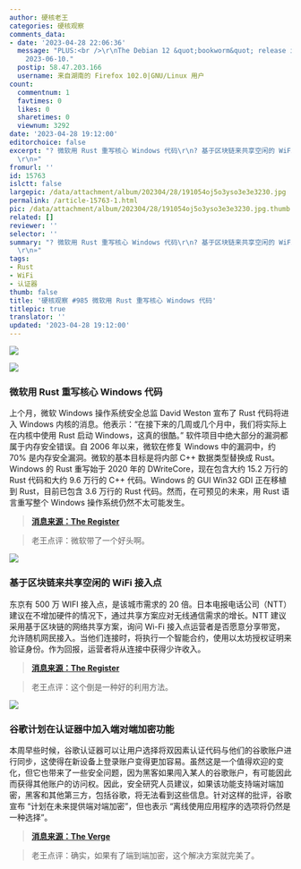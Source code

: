 ```yaml
---
author: 硬核老王
categories: 硬核观察
comments_data:
- date: '2023-04-28 22:06:36'
  message: "PLUS:<br />\r\nThe Debian 12 &quot;bookworm&quot; release is planned for
    2023-06-10."
  postip: 58.47.203.166
  username: 来自湖南的 Firefox 102.0|GNU/Linux 用户
count:
  commentnum: 1
  favtimes: 0
  likes: 0
  sharetimes: 0
  viewnum: 3292
date: '2023-04-28 19:12:00'
editorchoice: false
excerpt: "? 微软用 Rust 重写核心 Windows 代码\r\n? 基于区块链来共享空闲的 WiFi 接入点\r\n? 谷歌计划在认证器中加入端对端加密功能\r\n»
  \r\n»"
fromurl: ''
id: 15763
islctt: false
largepic: /data/attachment/album/202304/28/191054oj5o3yso3e3e3230.jpg
permalink: /article-15763-1.html
pic: /data/attachment/album/202304/28/191054oj5o3yso3e3e3230.jpg.thumb.jpg
related: []
reviewer: ''
selector: ''
summary: "? 微软用 Rust 重写核心 Windows 代码\r\n? 基于区块链来共享空闲的 WiFi 接入点\r\n? 谷歌计划在认证器中加入端对端加密功能\r\n»
  \r\n»"
tags:
- Rust
- WiFi
- 认证器
thumb: false
title: '硬核观察 #985 微软用 Rust 重写核心 Windows 代码'
titlepic: true
translator: ''
updated: '2023-04-28 19:12:00'
---
```


![](/data/attachment/album/202304/28/191054oj5o3yso3e3e3230.jpg)


![](/data/attachment/album/202304/28/191103pmirh20rgqvqcgri.jpg)


### 微软用 Rust 重写核心 Windows 代码


上个月，微软 Windows 操作系统安全总监 David Weston 宣布了 Rust 代码将进入 Windows 内核的消息。他表示：“在接下来的几周或几个月中，我们将实际上在内核中使用 Rust 启动 Windows，这真的很酷。” 软件项目中绝大部分的漏洞都属于内存安全错误。自 2006 年以来，微软在修复 Windows 中的漏洞中，约 70% 是内存安全漏洞。微软的基本目标是将内部 C++ 数据类型替换成 Rust。Windows 的 Rust 重写始于 2020 年的 DWriteCore，现在包含大约 15.2 万行的 Rust 代码和大约 9.6 万行的 C++ 代码。Windows 的 GUI Win32 GDI 正在移植到 Rust，目前已包含 3.6 万行的 Rust 代码。然而，在可预见的未来，用 Rust 语言重写整个 Windows 操作系统仍然不太可能发生。



> 
> **[消息来源：The Register](https://www.theregister.com/2023/04/27/microsoft_windows_rust/)**
> 
> 
> 



> 
> 老王点评：微软带了一个好头啊。
> 
> 
> 


![](/data/attachment/album/202304/28/191115pjvc58jnl7n7iiv6.jpg)


### 基于区块链来共享空闲的 WiFi 接入点


东京有 500 万 WIFI 接入点，是该城市需求的 20 倍。日本电报电话公司（NTT）建议在不增加硬件的情况下，通过共享方案应对无线通信需求的增长。NTT 建议采用基于区块链的网络共享方案，询问 Wi-Fi 接入点运营者是否愿意分享带宽，允许随机网民接入。当他们连接时，将执行一个智能合约，使用以太坊授权证明来验证身份。作为回报，运营者将从连接中获得少许收入。



> 
> **[消息来源：The Register](https://www.theregister.com/2023/04/27/ntt_network_sharing_blockchain/)**
> 
> 
> 



> 
> 老王点评：这个倒是一种好的利用方法。
> 
> 
> 


![](/data/attachment/album/202304/28/191130kmwhsc7uu3w1rpmu.jpg)


### 谷歌计划在认证器中加入端对端加密功能


本周早些时候，谷歌认证器可以让用户选择将双因素认证代码与他们的谷歌账户进行同步，这使得在新设备上登录账户变得更加容易。虽然这是一个值得欢迎的变化，但它也带来了一些安全问题，因为黑客如果闯入某人的谷歌账户，有可能因此而获得其他账户的访问权。因此，安全研究人员建议，如果该功能支持端对端加密，黑客和其他第三方，包括谷歌，将无法看到这些信息。针对这样的批评，谷歌宣布 “计划在未来提供端对端加密”，但也表示 “离线使用应用程序的选项将仍然是一种选择”。



> 
> **[消息来源：The Verge](https://www.theverge.com/2023/4/27/23700612/google-authenticator-end-to-end-encryption-e2ee)**
> 
> 
> 



> 
> 老王点评：确实，如果有了端到端加密，这个解决方案就完美了。
> 
> 
>